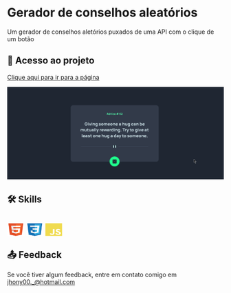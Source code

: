 # Gerador de conselhos aleatórios
Um gerador de conselhos aletórios puxados de uma API com o clique de um botão

## 🔗 Acesso ao projeto
<a href="https://jhonyfreitasdev.github.io/projeto-gerador-de-conselhos/">Clique aqui para ir para a página</a>

[<img src="src/gif/tela.gif">](https://jhonyfreitasdev.github.io/projeto-gerador-de-conselhos/)

## 🛠 Skills
<div style="display: inline_block"><br>
  <img align="center" alt="HTML" height="30" width="40" src="https://raw.githubusercontent.com/devicons/devicon/master/icons/html5/html5-original.svg">
  <img align="center" alt="CSS" height="30" width="40" src="https://raw.githubusercontent.com/devicons/devicon/master/icons/css3/css3-original.svg">
  <img align="center" alt="Js" height="30" width="40" src="https://raw.githubusercontent.com/devicons/devicon/master/icons/javascript/javascript-plain.svg">
</div>

## 📤 Feedback
Se você tiver algum feedback, entre em contato comigo em jhony00._@hotmail.com
